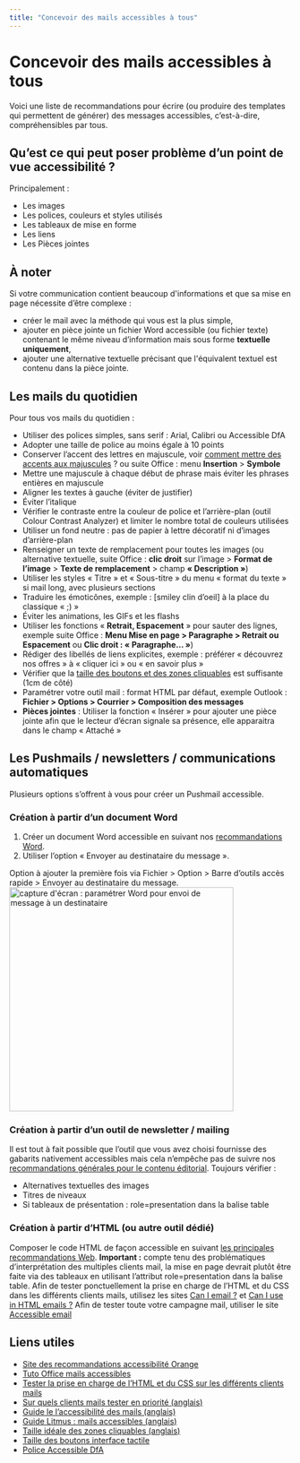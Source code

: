 ```yaml
---
title: "Concevoir des mails accessibles à tous"
---
```


# Concevoir des mails accessibles à tous

Voici une liste de recommandations pour écrire (ou produire des templates qui permettent de générer) des messages accessibles, c’est-à-dire, compréhensibles par tous.

## Qu’est ce qui peut poser problème d’un point de vue accessibilité ?
Principalement : 
- Les images
- Les polices, couleurs et styles utilisés
- Les tableaux de mise en forme
- Les liens
- Les Pièces jointes 

## À noter 
Si votre communication contient beaucoup d'informations et que sa mise en page nécessite d’être complexe : 
-	créer le mail avec la méthode qui vous est la plus simple, 
-	ajouter en pièce jointe un fichier Word accessible (ou fichier texte) contenant le même niveau d’information mais sous forme **textuelle uniquement**, 
-	ajouter une alternative textuelle précisant que l'équivalent textuel est contenu dans la pièce jointe. 

## Les mails du quotidien 
Pour tous vos mails du quotidien : 
- Utiliser des polices simples, sans serif : Arial, Calibri ou Accessible DfA
-	Adopter une taille de police au moins égale à 10 points
- Conserver l’accent des lettres en majuscule, voir [comment mettre des accents aux majuscules](https://a11y-guidelines.orange.com/others/editorial.html#annexes) ? ou suite Office : menu **Insertion** > **Symbole**
- Mettre une  majuscule à chaque début de phrase mais éviter les phrases entières en majuscule
- Aligner les textes à gauche (éviter de justifier) 
- Éviter l’italique 
- Vérifier le contraste entre la couleur de police et l’arrière-plan (outil Colour Contrast Analyzer) et limiter le nombre total de couleurs utilisées
- Utiliser un fond neutre : pas de papier à lettre décoratif ni d’images d’arrière-plan
- Renseigner un texte de remplacement pour toutes les images (ou alternative textuelle, suite Office : **clic droit** sur l’image > **Format de l’image** > **Texte de remplacement** > champ **« Description »**) 
- Utiliser les styles « Titre » et « Sous-titre » du menu « format du texte » si mail long, avec plusieurs sections
- Traduire les émoticônes, exemple : [smiley clin d’oeil] à la place du classique « ;) »
- Éviter les animations, les GIFs et les flashs 
- Utiliser les fonctions « **Retrait, Espacement** » pour sauter des lignes, exemple suite Office : **Menu Mise en page > Paragraphe > Retrait ou Espacement** ou **Clic droit : « Paragraphe… »**) 
- Rédiger des libellés de liens explicites, exemple : préférer « découvrez nos offres » à « cliquer ici » ou « en savoir plus » 
- Vérifier que la [taille des boutons et des zones cliquables](https://www.ludotic.com/quelle-taille-boutons-sur-une-interface-tactile/) est suffisante (1cm de côté)
- Paramétrer votre outil mail : format HTML par défaut, exemple Outlook : **Fichier > Options > Courrier > Composition des messages**
-	**Pièces jointes** : Utiliser la fonction « Insérer » pour ajouter une pièce jointe afin que le lecteur d’écran signale sa présence, elle apparaitra dans le champ « Attaché » 

## Les Pushmails / newsletters / communications automatiques

Plusieurs options s’offrent à vous pour créer un Pushmail accessible.

### Création à partir d’un document Word
1. Créer un document Word accessible en suivant nos [recommandations Word](../word).
2. Utiliser l’option « Envoyer au destinataire du message ».  

Option à ajouter la première fois via Fichier > Option > Barre d’outils accès rapide > Envoyer au destinataire du message. 
<img alt="capture d'écran : paramétrer Word pour envoi de message à un destinataire" src="../images/email1.png" width="400">

### Création à partir d’un outil de newsletter / mailing 
Il est tout à fait possible que l’outil que vous avez choisi fournisse des gabarits nativement accessibles mais cela n’empêche pas de suivre nos [recommandations générales pour le contenu éditorial](../generalites). 
Toujours vérifier : 
-	Alternatives textuelles des images 
-	Titres de niveaux 
-	Si tableaux de présentation : role=presentation dans la balise table

### Création à partir d’HTML (ou autre outil dédié)

Composer le code HTML de façon accessible en suivant [les principales recommandations Web](../../web). 
**Important :** compte tenu des problématiques d’interprétation des multiples clients mail, la mise en page devrait plutôt être faite via des tableaux en utilisant l’attribut role=presentation dans la balise table.
Afin de tester ponctuellement la prise en charge de l’HTML et du CSS dans les différents clients mails, utilisez les sites [Can I email ?](https://www.caniemail.com/) et [Can I use in HTML emails ?](https://caniuse.email/) 
Afin de tester toute votre campagne mail, utiliser le site [Accessible email](http://www.accessible-email.org/)

## Liens utiles

- [Site des recommandations accessibilité Orange](https://a11y-guidelines.orange.com/)
- [Tuto Office mails accessibles](https://support.office.com/fr-fr/article/vid%C3%A9o-am%C3%A9liorer-l-accessibilit%C3%A9-des-e-mails-ebf3730a-18f8-4b57-81d1-730086231775)
- [Tester la prise en charge de l’HTML et du CSS sur les différents clients mails](https://www.caniemail.com/)
- [Sur quels clients mails tester en priorité (anglais)](https://emails.hteumeuleu.com/which-email-clients-should-you-test-on-b2a892e57606)
- [Guide le l’accessibilité des mails (anglais)](https://webdesign.tutsplus.com/tutorials/a-beginners-guide-to-email-accessibility--cms-31240)
- [Guide Litmus : mails accessibles (anglais)](https://litmus.com/blog/ultimate-guide-accessible-emails)
- [Taille idéale des zones cliquables (anglais)](https://www.smashingmagazine.com/2012/02/finger-friendly-design-ideal-mobile-touchscreen-target-sizes/)
- [Taille des boutons interface tactile](https://www.ludotic.com/quelle-taille-boutons-sur-une-interface-tactile/)
- [Police Accessible DfA](http://c-rnt.apf.asso.fr/2019/01/07/accessible-dfa-une-police-open-source-concue-par-orange/)
